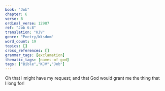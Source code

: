 ```yaml
---
book: "Job"
chapter: 6
verse: 8
ordinal_verse: 12987
ref: "Job 6:8"
translation: "KJV"
genre: "Poetry/Wisdom"
word_count: 19
topics: []
cross_references: []
grammar_tags: [exclamation]
thematic_tags: [names-of-god]
tags: ["Bible","KJV","Job"]
---
```

Oh that I might have my request; and that God would grant me the thing that I long for!
